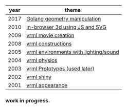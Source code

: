 |year|theme|
|-|-|
|2017|[Golang geometry manipulation](./2017/)
|2010|[in-browser 3d using JS and SVG](./2010/)
|2009|[vrml movie creation](./2009/)
|2008|[vrml constructions](./2017/)
|2005|[vrml environments with lighting/sound](./2005/)
|2004|[vrml physics](./2004/)
|2003|[vrml Prototypes (used later)](./2003/)
|2002|[vrml shiny](./2002/)
|2001|[vrml appearance](./2001/)

### work in progress.
